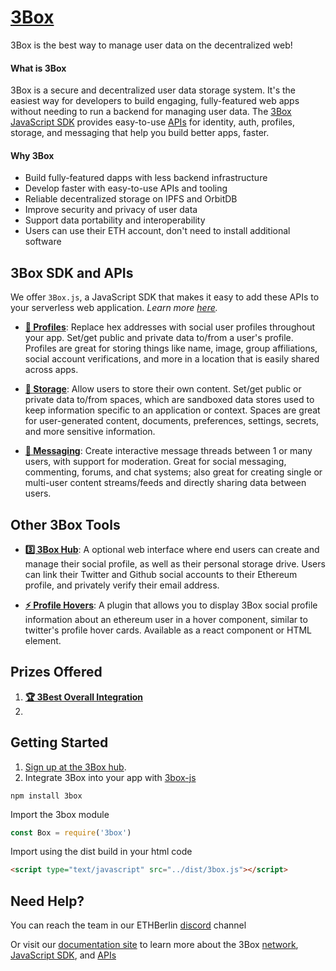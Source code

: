# [3Box](https://3box.io)
3Box is the best way to manage user data on the decentralized web!

#### What is 3Box
3Box is a secure and decentralized user data storage system. It's the easiest way for developers to build engaging, fully-featured web apps without needing to run a backend for managing user data. The [3Box JavaScript SDK](https://docs.3box.io/build/web-apps) provides easy-to-use [APIs](https://docs.3box.io/products) for identity, auth, profiles, storage, and messaging that help you build better apps, faster. 

#### Why 3Box
- Build fully-featured dapps with less backend infrastructure
- Develop faster with easy-to-use APIs and tooling
- Reliable decentralized storage on IPFS and OrbitDB
- Improve security and privacy of user data
- Support data portability and interoperability
- Users can use their ETH account, don't need to install additional software

## 3Box SDK and APIs
We offer `3Box.js`, a JavaScript SDK that makes it easy to add these APIs to your serverless web application. *Learn more [here](https://docs.3box.io/build/web-apps).*

-   [**👩 Profiles**](https://docs.3box.io/build/web-apps/profiles): Replace hex addresses with social user profiles throughout your app. Set/get public and private data to/from a user's profile. Profiles are great for storing things like name, image, group affiliations, social account verifications, and more in a location that is easily shared across apps.

-   [**📂 Storage**](https://docs.3box.io/build/web-apps/storage): Allow users to store their own content. Set/get public or private data to/from spaces, which are sandboxed data stores used to keep information specific to an application or context. Spaces are great for user-generated content, documents, preferences, settings, secrets, and more sensitive information.

-   [**💬 Messaging**](https://docs.3box.io/build/web-apps/messaging): Create interactive message threads between 1 or many users, with support for moderation. Great for social messaging, commenting, forums, and chat systems; also great for creating single or multi-user content streams/feeds and directly sharing data between users.

## Other 3Box Tools

- [**3️⃣ 3Box Hub**](https://3box.io/hub): A optional web interface where end users can create and manage their social profile, as well as their personal storage drive. Users can link their Twitter and Github social accounts to their Ethereum profile, and privately verify their email address.

- [**⚡ Profile Hovers**](https://github.com/3box/profile-hover): A plugin that allows you to display 3Box social profile information about an ethereum user in a hover component, similar to twitter's profile hover cards. Available as a react component or HTML element.

## Prizes Offered

1. [**🏆 3Best Overall Integration**](https://github.com/ethberlinzwei/KnowledgeBase/issues/3)
2.

## Getting Started

1.  [Sign up at the 3Box hub](https://3box.io/hub).
2.  Integrate 3Box into your app with [3box-js](https://github.com/3box/3box-js)

```shell
npm install 3box
```

Import the 3box module

```javascript
const Box = require('3box')
```

Import using the dist build in your html code

```html
<script type="text/javascript" src="../dist/3box.js"></script>
```

## Need Help?

You can reach the team in our ETHBerlin [discord](https://discord.gg/wJ8dz8B) channel

Or visit our [documentation site](https://docs.3box.io) to learn more about the 3Box [network](https://docs.3box.io/why-3box), [JavaScript SDK](https://docs.3box.io/build/web-apps), and [APIs](https://docs.3box.io/products)
